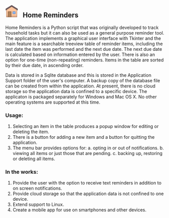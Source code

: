 ## <img  src="images/icons8-home-40.png" alt="Home Reminders icon"> &nbsp;&nbsp;Home Reminders
Home Reminders is a Python script that was originally developed to track household tasks but it can also be used as a general purpose reminder tool. The application implements a graphical user interface with Tkinter and the main feature is a searchable treeview table of reminder items, including the last date the item was performed and the next due date. The next due date is calculated based on information entered by the user. There is also an option for one-time (non-repeating) reminders. Items in the table are sorted by their due date, in ascending order.

Data is stored in a Sqlite database and this is stored in the Application Support folder of the user's computer. A backup copy of the database file can be created from within the application. At present, there is no cloud storage so the application data is confined to a specific device. The applicaton is packaged separately for Windows and Mac OS X. No other operating systems are supported at this time.
### Usage:
1. Selecting an item in the table produces a popup window for editing or deleting the item.
2. There is a button for adding a new item and a button for quitting the application.
3. The menu bar provides options for:
    a. opting in or out of notifications.
    b. viewing all items or just those that are pending.
    c. backing up, restoring or deleting all items.
### In the works:
1. Provide the user with the option to receive text reminders in addition to on screen notifications. 
2. Provide cloud storage so that the application data is not confined to one device.
3. Extend support to Linux.
4. Create a mobile app for use on smartphones and other devices.
